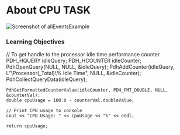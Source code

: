# About CPU TASK

![Screenshot of allEventsExample](allEventsExample.png)


### Learning Objectives

// To get handle to the processor idle time performance counter
	PDH_HQUERY idleQuery;
	PDH_HCOUNTER idleCounter;
	PdhOpenQuery(NULL, NULL, &idleQuery);
	PdhAddCounter(idleQuery, L"\\Processor(_Total)\\% Idle Time", NULL, &idleCounter);
	PdhCollectQueryData(idleQuery);

	
	PdhGetFormattedCounterValue(idleCounter, PDH_FMT_DOUBLE, NULL, &counterVal);
	double cpuUsage = 100.0 - counterVal.doubleValue;

	// Print CPU usage to console
	cout << "CPU Usage: " << cpuUsage << "%" << endl;

	return cpuUsage;

